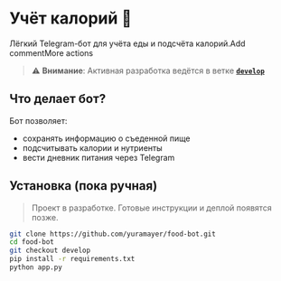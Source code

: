 # Учёт калорий 🥗

Лёгкий Telegram-бот для учёта еды и подсчёта калорий.Add commentMore actions

> ⚠️ **Внимание**: Активная разработка ведётся в ветке **[`develop`](https://github.com/yuramayer/food-bot/tree/develop)**

## Что делает бот?

Бот позволяет:
- сохранять информацию о съеденной пище
- подсчитывать калории и нутриенты
- вести дневник питания через Telegram

## Установка (пока ручная)

> Проект в разработке. Готовые инструкции и деплой появятся позже.

```bash
git clone https://github.com/yuramayer/food-bot.git
cd food-bot
git checkout develop
pip install -r requirements.txt
python app.py
```